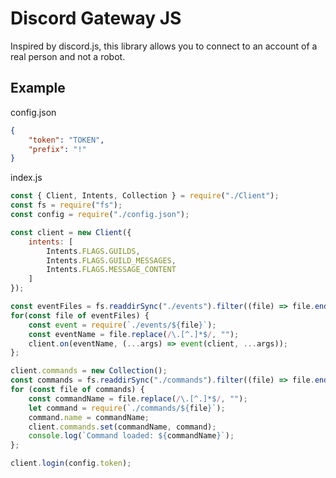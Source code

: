 # Discord Gateway JS
Inspired by discord.js, this library allows you to connect to an account of a real person and not a robot.

## Example
config.json
```json
{
    "token": "TOKEN",
    "prefix": "!"
}
```
index.js
```js
const { Client, Intents, Collection } = require("./Client");
const fs = require("fs");
const config = require("./config.json");

const client = new Client({
    intents: [
        Intents.FLAGS.GUILDS,
        Intents.FLAGS.GUILD_MESSAGES,
        Intents.FLAGS.MESSAGE_CONTENT
    ]
});

const eventFiles = fs.readdirSync("./events").filter((file) => file.endsWith(".js"));
for(const file of eventFiles) {
    const event = require(`./events/${file}`);
    const eventName = file.replace(/\.[^.]*$/, "");
    client.on(eventName, (...args) => event(client, ...args));
};

client.commands = new Collection();
const commands = fs.readdirSync("./commands").filter((file) => file.endsWith(".js"));
for (const file of commands) {
    const commandName = file.replace(/\.[^.]*$/, "");
    let command = require(`./commands/${file}`);
    command.name = commandName;
    client.commands.set(commandName, command);
    console.log(`Command loaded: ${commandName}`);
};

client.login(config.token);
```
